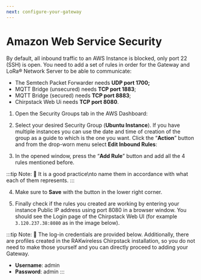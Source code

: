 ```yaml
---
next: configure-your-gateway
---
```


# Amazon Web Service Security

By default, all inbound traffic to an AWS Instance is blocked, only port 22 (SSH) is open. You need to add a set of rules in order for the Gateway and LoRa® Network Server to be able to communicate:

* The Semtech Packet Forwarder needs **UDP port 1700;**
* MQTT Bridge (unsecured) needs **TCP port 1883**;
* MQTT Bridge (secured) needs **TCP port 8883**; 
* Chirpstack Web Ui needs **TCP port 8080**.

1. Open the Security Groups tab in the AWS Dashboard:

<rk-img
  src="/assets/images/quick-start-guide/rak7249/8.aws-ec2-chirpstack-rak7249/aws-sec-group.jpg"
  width="100%"
  figure-number="1"
  caption="AWS Security Groups"
/>

2. Select your desired Security Group (**Ubuntu Instance**). If you have multiple instances you can use the date and time of creation of the group as a guide to which is the one you want. Click the “**Action**” button and from the drop-worn menu select **Edit Inbound Rules**:

<rk-img
  src="/assets/images/quick-start-guide/rak7249/8.aws-ec2-chirpstack-rak7249/inbound-rules.jpg"
  width="100%"
  figure-number="2"
  caption="Security Group Inbound Rules"
/>

3. In the opened window, press the “**Add Rule**” button and add all the 4 rules mentioned before.

<rk-img
  src="/assets/images/quick-start-guide/rak7249/8.aws-ec2-chirpstack-rak7249/add-inbound-rules.jpg"
  width="100%"
  figure-number="3"
  caption="Adding Inbound Rules"
/>

:::tip Note:
:pencil: It is a good practice\nto name them in accordance with what each of them represents.
:::

4. Make sure to **Save** with the button in the lower right corner.

5. Finally check if the rules you created are working by entering your instance Public IP address using port 8080 in a browser window. You should see the Login page of the Chirpstack Web UI (for example `3.120.237.38:8080` as in the image below).

<rk-img
  src="/assets/images/quick-start-guide/rak7249/8.aws-ec2-chirpstack-rak7249/chirpstack-login.jpg"
  width="100%"
  figure-number="4"
  caption="Chirpstack Login Page"
/>

:::tip Note:
:pencil: The log-in credentials are provided below. Additionally, there are profiles created in the RAKwireless Chirpstack installation, so you do not need to make those yourself and you can directly proceed to adding your Gateway.
* **Username**: admin
* **Password**: admin
:::

